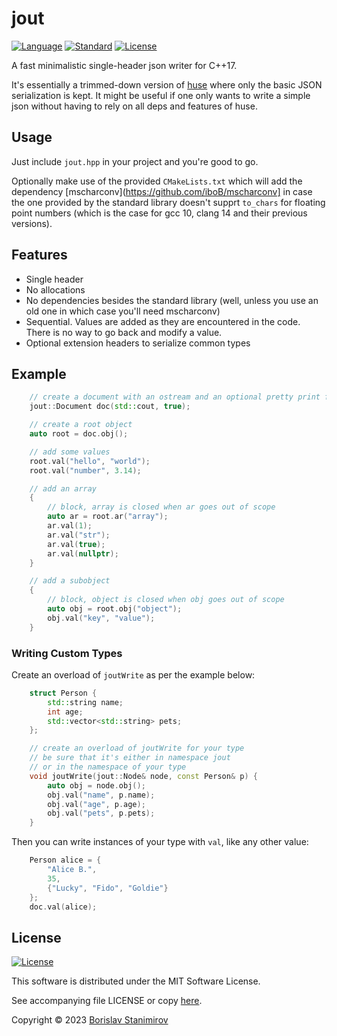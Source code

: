 # jout

[![Language](https://img.shields.io/badge/language-C++-blue.svg)](https://isocpp.org/) [![Standard](https://img.shields.io/badge/C%2B%2B-17-blue.svg)](https://en.wikipedia.org/wiki/C%2B%2B#Standardization) [![License](https://img.shields.io/badge/license-MIT-blue.svg)](https://opensource.org/licenses/MIT)

A fast minimalistic single-header json writer for C++17.

It's essentially a trimmed-down version of [huse](https://github.com/iboB/huse) where only the basic JSON serialization is kept. It might be useful if one only wants to write a simple json without having to rely on all deps and features of huse.

## Usage

Just include `jout.hpp` in your project and you're good to go.

Optionally make use of the provided `CMakeLists.txt` which will add the dependency [mscharconv](https://github.com/iboB/mscharconv] in case the one provided by the standard library doesn't supprt `to_chars` for floating point numbers (which is the case for gcc 10, clang 14 and their previous versions).

## Features

* Single header
* No allocations
* No dependencies besides the standard library (well, unless you use an old one in which case you'll need mscharconv)
* Sequential. Values are added as they are encountered in the code. There is no way to go back and modify a value. 
* Optional extension headers to serialize common types

## Example

```cpp
    // create a document with an ostream and an optional pretty print flag
    jout::Document doc(std::cout, true);

    // create a root object
    auto root = doc.obj();

    // add some values
    root.val("hello", "world");
    root.val("number", 3.14);

    // add an array
    {
        // block, array is closed when ar goes out of scope
        auto ar = root.ar("array");
        ar.val(1);
        ar.val("str");
        ar.val(true);
        ar.val(nullptr);
    }

    // add a subobject
    {
        // block, object is closed when obj goes out of scope
        auto obj = root.obj("object");
        obj.val("key", "value");
    }
```

### Writing Custom Types

Create an overload of `joutWrite` as per the example below:

```c++
    struct Person {
        std::string name;
        int age;
        std::vector<std::string> pets;
    };

    // create an overload of joutWrite for your type
    // be sure that it's either in namespace jout 
    // or in the namespace of your type
    void joutWrite(jout::Node& node, const Person& p) {
        auto obj = node.obj();
        obj.val("name", p.name);
        obj.val("age", p.age);
        obj.val("pets", p.pets);
    }
```

Then you can write instances of your type with `val`, like any other value:

```c++
    Person alice = {
        "Alice B.",
        35,
        {"Lucky", "Fido", "Goldie"}
    };
    doc.val(alice);
```

## License

[![License](https://img.shields.io/badge/license-MIT-blue.svg)](https://opensource.org/licenses/MIT)

This software is distributed under the MIT Software License.

See accompanying file LICENSE or copy [here](https://opensource.org/licenses/MIT).

Copyright &copy; 2023 [Borislav Stanimirov](http://github.com/iboB)
